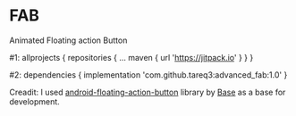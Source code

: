 # FAB
Animated Floating action Button

#1:
allprojects {
		repositories {
			...
			maven { url 'https://jitpack.io' }
		}
	}

#2:
dependencies {
	        implementation 'com.github.tareq3:advanced_fab:1.0'
	}




Creadit: 
I used [ android-floating-action-button](https://github.com/futuresimple/android-floating-action-button?utm_source=android-arsenal.com&utm_medium=referral&utm_campaign=965)  library by [Base](https://android-arsenal.com/user/futuresimple) as a base for development.
